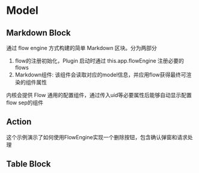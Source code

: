 # Model

## Markdown Block

通过 flow engine 方式构建的简单 Markdown 区块。分为两部分
1. flow的注册初始化，Plugin 启动时通过 this.app.flowEngine 注册必要的 flows
2. Markdown组件: 该组件会读取对应的model信息，并应用flow获得最终可渲染的组件属性

内核会提供 Flow 通用的配置组件，通过传入uid等必要属性后能够自动显示配置flow sep的组件

<code src="./demos/models/markdown.tsx"></code>

## Action
这个示例演示了如何使用FlowEngine实现一个删除按钮，包含确认弹窗和请求处理
<code src="./demos/models/action.tsx"></code>

## Table Block

<code src="./demos/models/table.tsx"></code>